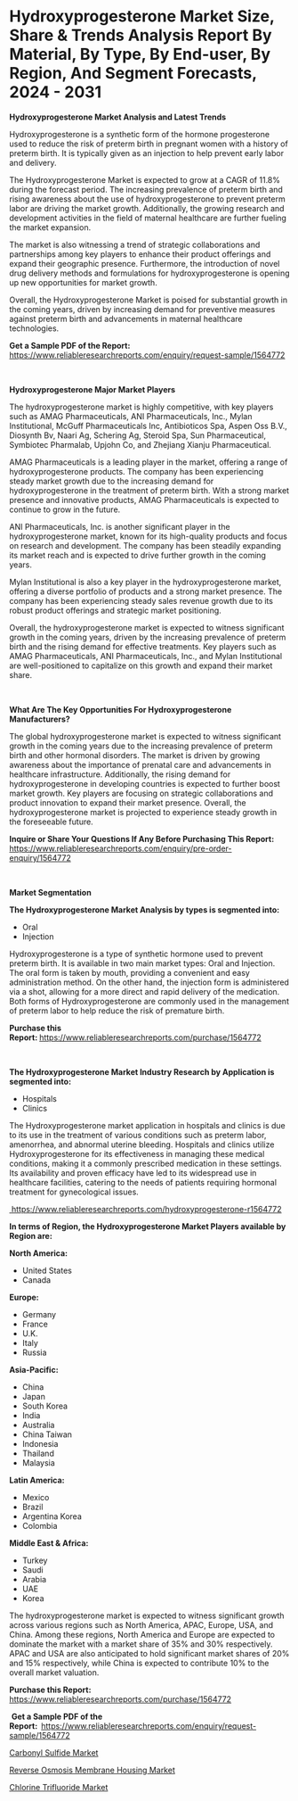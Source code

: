 <p><h1>Hydroxyprogesterone Market Size, Share & Trends Analysis Report By Material, By Type, By End-user, By Region, And Segment Forecasts, 2024 - 2031</h1></p><p><strong>Hydroxyprogesterone Market Analysis and Latest Trends</strong></p>
<p><p>Hydroxyprogesterone is a synthetic form of the hormone progesterone used to reduce the risk of preterm birth in pregnant women with a history of preterm birth. It is typically given as an injection to help prevent early labor and delivery.</p><p>The Hydroxyprogesterone Market is expected to grow at a CAGR of 11.8% during the forecast period. The increasing prevalence of preterm birth and rising awareness about the use of hydroxyprogesterone to prevent preterm labor are driving the market growth. Additionally, the growing research and development activities in the field of maternal healthcare are further fueling the market expansion.</p><p>The market is also witnessing a trend of strategic collaborations and partnerships among key players to enhance their product offerings and expand their geographic presence. Furthermore, the introduction of novel drug delivery methods and formulations for hydroxyprogesterone is opening up new opportunities for market growth.</p><p>Overall, the Hydroxyprogesterone Market is poised for substantial growth in the coming years, driven by increasing demand for preventive measures against preterm birth and advancements in maternal healthcare technologies.</p></p>
<p><strong>Get a Sample PDF of the Report:&nbsp;</strong> <a href="https://www.reliableresearchreports.com/enquiry/request-sample/1564772">https://www.reliableresearchreports.com/enquiry/request-sample/1564772</a></p>
<p>&nbsp;</p>
<p><strong>Hydroxyprogesterone Major Market Players</strong></p>
<p><p>The hydroxyprogesterone market is highly competitive, with key players such as AMAG Pharmaceuticals, ANI Pharmaceuticals, Inc., Mylan Institutional, McGuff Pharmaceuticals Inc, Antibioticos Spa, Aspen Oss B.V., Diosynth Bv, Naari Ag, Schering Ag, Steroid Spa, Sun Pharmaceutical, Symbiotec Pharmalab, Upjohn Co, and Zhejiang Xianju Pharmaceutical.</p><p>AMAG Pharmaceuticals is a leading player in the market, offering a range of hydroxyprogesterone products. The company has been experiencing steady market growth due to the increasing demand for hydroxyprogesterone in the treatment of preterm birth. With a strong market presence and innovative products, AMAG Pharmaceuticals is expected to continue to grow in the future.</p><p>ANI Pharmaceuticals, Inc. is another significant player in the hydroxyprogesterone market, known for its high-quality products and focus on research and development. The company has been steadily expanding its market reach and is expected to drive further growth in the coming years.</p><p>Mylan Institutional is also a key player in the hydroxyprogesterone market, offering a diverse portfolio of products and a strong market presence. The company has been experiencing steady sales revenue growth due to its robust product offerings and strategic market positioning.</p><p>Overall, the hydroxyprogesterone market is expected to witness significant growth in the coming years, driven by the increasing prevalence of preterm birth and the rising demand for effective treatments. Key players such as AMAG Pharmaceuticals, ANI Pharmaceuticals, Inc., and Mylan Institutional are well-positioned to capitalize on this growth and expand their market share.</p></p>
<p>&nbsp;</p>
<p><strong>What Are The Key Opportunities For Hydroxyprogesterone Manufacturers?</strong></p>
<p><p>The global hydroxyprogesterone market is expected to witness significant growth in the coming years due to the increasing prevalence of preterm birth and other hormonal disorders. The market is driven by growing awareness about the importance of prenatal care and advancements in healthcare infrastructure. Additionally, the rising demand for hydroxyprogesterone in developing countries is expected to further boost market growth. Key players are focusing on strategic collaborations and product innovation to expand their market presence. Overall, the hydroxyprogesterone market is projected to experience steady growth in the foreseeable future.</p></p>
<p><strong>Inquire or Share Your Questions If Any Before Purchasing This Report:</strong> <a href="https://www.reliableresearchreports.com/enquiry/pre-order-enquiry/1564772">https://www.reliableresearchreports.com/enquiry/pre-order-enquiry/1564772</a></p>
<p>&nbsp;</p>
<p><strong>Market Segmentation</strong></p>
<p><strong>The Hydroxyprogesterone Market Analysis by types is segmented into:</strong></p>
<p><ul><li>Oral</li><li>Injection</li></ul></p>
<p><p>Hydroxyprogesterone is a type of synthetic hormone used to prevent preterm birth. It is available in two main market types: Oral and Injection. The oral form is taken by mouth, providing a convenient and easy administration method. On the other hand, the injection form is administered via a shot, allowing for a more direct and rapid delivery of the medication. Both forms of Hydroxyprogesterone are commonly used in the management of preterm labor to help reduce the risk of premature birth.</p></p>
<p><strong>Purchase this Report:&nbsp;</strong><a href="https://www.reliableresearchreports.com/purchase/1564772">https://www.reliableresearchreports.com/purchase/1564772</a></p>
<p>&nbsp;</p>
<p><strong>The Hydroxyprogesterone Market Industry Research by Application is segmented into:</strong></p>
<p><ul><li>Hospitals</li><li>Clinics</li></ul></p>
<p><p>The Hydroxyprogesterone market application in hospitals and clinics is due to its use in the treatment of various conditions such as preterm labor, amenorrhea, and abnormal uterine bleeding. Hospitals and clinics utilize Hydroxyprogesterone for its effectiveness in managing these medical conditions, making it a commonly prescribed medication in these settings. Its availability and proven efficacy have led to its widespread use in healthcare facilities, catering to the needs of patients requiring hormonal treatment for gynecological issues.</p></p>
<p><a href="https://www.reliableresearchreports.com/hydroxyprogesterone-r1564772">&nbsp;https://www.reliableresearchreports.com/hydroxyprogesterone-r1564772</a></p>
<p><strong>In terms of Region, the Hydroxyprogesterone Market Players available by Region are:</strong></p>
<p>
    <p> <strong> North America: </strong>
        <ul>
            <li>United States</li>
            <li>Canada</li>
        </ul>
        </p> 
    <p> <strong> Europe: </strong>
        <ul>
            <li>Germany</li>
            <li>France</li>
            <li>U.K.</li>
            <li>Italy</li>
            <li>Russia</li>
        </ul>
        </p> 
    <p> <strong> Asia-Pacific: </strong>
        <ul>
            <li>China</li>
            <li>Japan</li>
            <li>South Korea</li>
            <li>India</li>
            <li>Australia</li>
            <li>China Taiwan</li>
            <li>Indonesia</li>
            <li>Thailand</li>
            <li>Malaysia</li>
        </ul>
        </p> 
    <p> <strong> Latin America: </strong>
        <ul>
            <li>Mexico</li>
            <li>Brazil</li>
            <li>Argentina Korea</li>
            <li>Colombia</li>
        </ul>
        </p> 
    <p> <strong> Middle East & Africa: </strong>
        <ul>
            <li>Turkey</li>
            <li>Saudi</li>
            <li>Arabia</li>
            <li>UAE</li>
            <li>Korea</li>
        </ul>
    </p>
    </p>
<p><p>The hydroxyprogesterone market is expected to witness significant growth across various regions such as North America, APAC, Europe, USA, and China. Among these regions, North America and Europe are expected to dominate the market with a market share of 35% and 30% respectively. APAC and USA are also anticipated to hold significant market shares of 20% and 15% respectively, while China is expected to contribute 10% to the overall market valuation.</p></p>
<p><strong>Purchase this Report: </strong><a href="https://www.reliableresearchreports.com/purchase/1564772">https://www.reliableresearchreports.com/purchase/1564772</a></p>
<p>&nbsp;<strong>Get a Sample PDF of the Report:&nbsp;&nbsp;</strong><a href="https://www.reliableresearchreports.com/enquiry/request-sample/1564772">https://www.reliableresearchreports.com/enquiry/request-sample/1564772</a></p>
<p><strong></strong></p>
<p><p><a href="https://github.com/GroverBarry/Market-Research-Report-List-6/blob/main/carbonyl-sulfide-market.md">Carbonyl Sulfide Market</a></p><p><a href="https://github.com/ayamsauke86/Market-Research-Report-List-1/blob/main/reverse-osmosis-membrane-housing-market.md">Reverse Osmosis Membrane Housing Market</a></p><p><a href="https://github.com/thuyvuongpk111/Market-Research-Report-List-1/blob/main/chlorine-trifluoride-market.md">Chlorine Trifluoride Market</a></p></p>